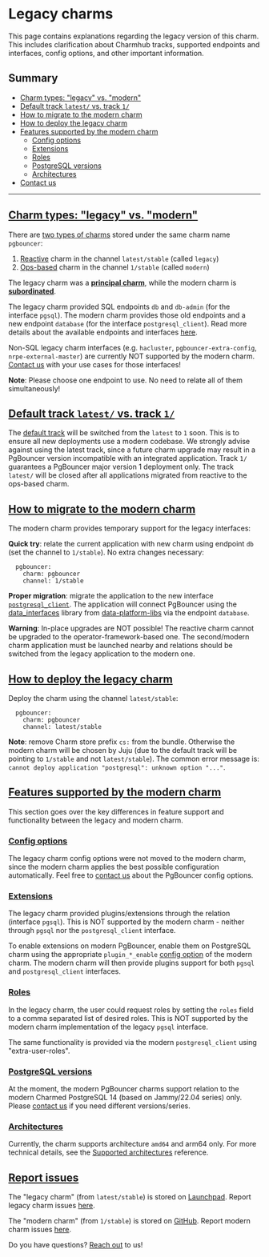 # Legacy charms
This page contains explanations regarding the legacy version of this charm. This includes clarification about Charmhub tracks, supported endpoints and interfaces, config options, and other important information.

## Summary
* [Charm types: "legacy" vs. "modern"](#heading--charm-types)
* [Default track `latest/` vs. track `1/`](#heading--default-track)
* [How to migrate to the modern charm](#heading--how-to-migrate)
* [How to deploy the legacy charm](#heading--how-to-deploy-legacy)
* [Features supported by the modern charm](#heading--features-supported-by-modern)
  * [Config options](#heading--config-options)
  * [Extensions](#heading--extensions)
  * [Roles](#heading--roles)
  * [PostgreSQL versions](#heading--postgresql-versions)
  * [Architectures](#heading--architectures)
* [Contact us](#heading--contact-us)

--- 

<a href="#heading--charm-types"><h2 id="heading--charm-types"> Charm types: "legacy" vs. "modern" </h2></a>

There are [two types of charms](https://juju.is/docs/sdk/charm-taxonomy#heading--charm-types-by-generation) stored under the same charm name `pgbouncer`:

1. [Reactive](https://juju.is/docs/sdk/charm-taxonomy#heading--reactive)  charm in the channel `latest/stable` (called `legacy`)
2. [Ops-based](https://juju.is/docs/sdk/ops) charm in the channel `1/stable` (called `modern`)

The legacy charm was a [**principal charm**](https://juju.is/docs/sdk/charm-taxonomy#heading--principal-charms), while the modern charm is [**subordinated**](https://juju.is/docs/sdk/charm-taxonomy#heading--subordinate-charms).

The legacy charm provided SQL endpoints `db` and `db-admin` (for the interface `pgsql`). The modern charm provides those old endpoints and a new endpoint `database` (for the interface `postgresql_client`). Read more details about the available endpoints and interfaces [here](https://charmhub.io/pgbouncer/docs/e-interfaces?channel=1/stable).

Non-SQL legacy charm interfaces (e.g. `hacluster`, `pgbouncer-extra-config`, `nrpe-external-master`) are currently NOT supported by the modern charm. [Contact us](/t/12307) with your use cases for those interfaces!

**Note**: Please choose one endpoint to use. No need to relate all of them simultaneously!


<a href="#heading--default-track"><h2 id="heading--default-track"> Default track `latest/` vs. track `1/` </h2></a>

The [default track](https://docs.openstack.org/charm-guide/yoga/project/charm-delivery.html) will be switched from the `latest` to `1` soon. This is to ensure all new deployments use a modern codebase. We strongly advise against using the latest track, since a future charm upgrade may result in a PgBouncer version incompatible with an integrated application. Track `1/` guarantees a PgBouncer major version 1 deployment only. The track `latest/` will be closed after all applications migrated from reactive to the ops-based charm.


<a href="#heading--how-to-migrate"><h2 id="heading--how-to-migrate"> How to migrate to the modern charm </h2></a>

The modern charm provides temporary support for the legacy interfaces:

**Quick try**: relate the current application with new charm using endpoint `db` (set the channel to `1/stable`). No extra changes necessary:

```
  pgbouncer:
    charm: pgbouncer
    channel: 1/stable
```

**Proper migration**: migrate the application to the new interface [`postgresql_client`](https://github.com/canonical/charm-relation-interfaces). The application will connect PgBouncer using the [data_interfaces](https://charmhub.io/data-platform-libs/libraries/data_interfaces) library from [data-platform-libs](https://github.com/canonical/data-platform-libs/) via the endpoint `database`.

**Warning**: In-place upgrades are NOT possible! The reactive charm cannot be upgraded to the operator-framework-based one. The second/modern charm application must be launched nearby and relations should be switched from the legacy application to the modern one.


<a href="#heading--how-to-deploy-legacy"><h2 id="heading--how-to-deploy-legacy"> How to deploy the legacy charm </h2></a>

Deploy the charm using the channel `latest/stable`:

```
  pgbouncer:
    charm: pgbouncer
    channel: latest/stable
```

**Note**: remove Charm store prefix `cs:` from the bundle. Otherwise the modern charm will be chosen by Juju (due to the default track will be pointing to `1/stable` and not `latest/stable`). The common error message is: `cannot deploy application "postgresql": unknown option "..."`.

<a href="#heading--features-supported-by-modern"><h2 id="heading--features-supported-by-modern"> Features supported by the modern charm </h2></a>
This section goes over the key differences in feature support and functionality between the legacy and modern charm.

<a href="#heading--config-options"><h3 id="heading--config-options"> Config options </h3></a>

The legacy charm config options were not moved to the modern charm, since the modern charm applies the best possible configuration automatically. Feel free to [contact us](/t/12305) about the PgBouncer config options.


<a href="#heading--extensions"><h3 id="heading--extensions"> Extensions </h3></a>

The legacy charm provided plugins/extensions through the relation (interface `pgsql`). This is NOT supported by the modern charm  - neither through `pgsql` nor the `postgresql_client` interface. 

To enable extensions on modern PgBouncer, enable them on PostgreSQL charm using the appropriate `plugin_*_enable` [config option](https://charmhub.io/postgresql/configure) of the modern charm. The modern charm will then provide plugins support for both `pgsql` and `postgresql_client` interfaces.


<a href="#heading--roles"><h3 id="heading--roles"> Roles </h3></a>

In the legacy charm, the user could request roles by setting the `roles` field to a comma separated list of desired roles. This is NOT supported by the modern charm implementation of the legacy `pgsql` interface. 

The same functionality is provided via the modern `postgresql_client` using "extra-user-roles".


<a href="#heading--postgresql-versions"><h3 id="heading--postgresql-versions"> PostgreSQL versions </h3></a>

At the moment, the modern PgBouncer charms support relation to the modern Charmed PostgreSQL 14 (based on Jammy/22.04 series) only.
Please [contact us](/t/12305) if you need different versions/series.


<a href="#heading--architectures"><h3 id="heading--architectures"> Architectures </h3></a>

Currently, the charm supports architecture `amd64` and arm64 only. For more technical details, see the [Supported architectures](/t/12307?channel=1/stable) reference.


<a href="#heading--contact-us"><h2 id="heading--contact-us"> Report issues </h2></a>

The "legacy charm" (from `latest/stable`) is stored on [Launchpad](https://git.launchpad.net/pgbouncer-charm/). Report legacy charm issues [here](https://bugs.launchpad.net/pgbouncer-charm).

The "modern charm" (from `1/stable`) is stored on [GitHub](https://github.com/canonical/pgbouncer-operator). Report modern charm issues [here](https://github.com/canonical/pgbouncer-operator/issues/new/choose).

Do you have questions? [Reach out](/t/12307) to us!
